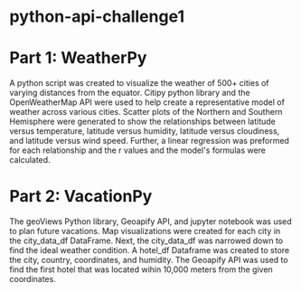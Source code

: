 # python-api-challenge1

# Part 1: WeatherPy
A python script was created to visualize the weather of 500+ cities of varying distances from the equator. Citipy python library and the OpenWeatherMap API were used to help create a representative model of weather across various cities. Scatter plots of the Northern and Southern Hemisphere were generated to show the relationships between latitude versus temperature, latitude versus humidity, latitude versus cloudiness, and latitude versus wind speed. Further, a linear regression was preformed for each relationship and the r values and the model's formulas were calculated. 

# Part 2: VacationPy
The geoViews Python library, Geoapify API, and jupyter notebook was used to plan future vacations. Map visualizations were created for each city in the city_data_df DataFrame. Next, the city_data_df was narrowed down to find the ideal weather condition. A hotel_df Dataframe was created to store the city, country, coordinates, and humidity. The Geoapify API was used to find the first hotel that was located wihin 10,000 meters from the given coordinates. 
